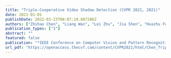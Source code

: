 ```yaml
---
title: "Triple-Cooperative Video Shadow Detection (CVPR 2021, 2021)"
date: 2021-01-01
publishDate: 2022-03-23T08:07:19.087286Z
authors: ["Zhihao Chen", "Liang Wan", "Lei Zhu", "Jia Shen", "Huazhu Fu", "Wennan Liu", "Jing Qin"]
publication_types: ["1"]
abstract: ""
featured: false
publication: "*IEEE Conference on Computer Vision and Pattern Recognition, CVPR 2021, virtual, June 19-25, 2021*"
url_pdf: "https://openaccess.thecvf.com/content/CVPR2021/html/Chen_Triple-Cooperative_Video_Shadow_Detection_CVPR_2021_paper.html"
---
```


